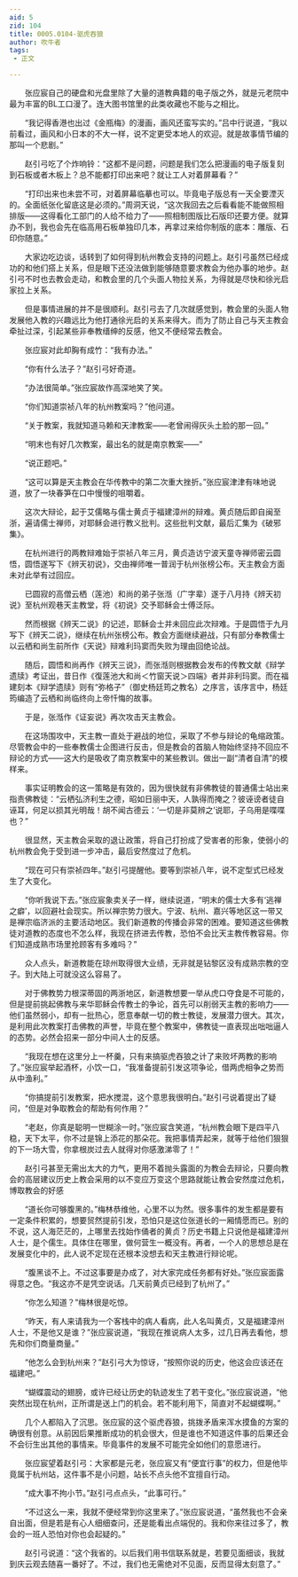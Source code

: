 ```yaml
---
aid: 5
zid: 104
title: 0005.0104-驱虎吞狼
author: 吹牛者
tags: 
 - 正文

---
```




　　张应宸自己的硬盘和光盘里除了大量的道教典籍的电子版之外，就是元老院中最为丰富的BL工口漫了。连大图书馆里的此类收藏也不能与之相比。

　　“我记得香港也出过《金瓶梅》的漫画，画风还蛮写实的。”吕中行说道，“我以前看过，画风和小日本的不大一样，说不定更受本地人的欢迎。就是故事情节编的那叫一个悲剧。”

　　赵引弓吃了个炸响铃：“这都不是问题，问题是我们怎么把漫画的电子版复刻到石板或者木板上？总不能都打印出来吧？就让工人对着屏幕看？”

　　“打印出来也未尝不可，对着屏幕临摹也可以。毕竟电子版总有一天全要湮灭的。全面纸张化留底这是必须的。”周洞天说，“这次我回去之后看看能不能做照相排版——这得看化工部门的人给不给力了——照相制图版比石版印还要方便。就算办不到，我也会先在临高用石板单独印几本，再拿过来给你制版的底本：雕版、石印你随意。”

　　大家边吃边谈，话转到了如何得到杭州教会支持的问题上。赵引弓虽然已经成功的和他们搭上关系，但是眼下还没法做到能够随意要求教会为他办事的地步。赵引弓不时也去教会走动，和教会里的几个头面人物拉关系，为得就是尽快和徐光启家拉上关系。

　　但是事情进展的并不是很顺利。赵引弓去了几次就感觉到，教会里的头面人物发展他入教的兴趣远比为他打通徐光启的关系来得大。而为了防止自己与天主教会牵扯过深，引起某些非奉教缙绅的反感，他又不便经常去教会。

　　张应宸对此却胸有成竹：“我有办法。”

　　“你有什么法子？”赵引弓好奇道。

　　“办法很简单。”张应宸故作高深地笑了笑。

　　“你们知道崇祯八年的杭州教案吗？”他问道。

　　“关于教案，我就知道马赖和天津教案——老曾闹得灰头土脸的那一回。”

　　“明末也有好几次教案，最出名的就是南京教案——”

　　“说正题吧。”

　　“这可以算是天主教会在华传教中的第二次重大挫折。”张应宸津津有味地说道，放了一块春笋在口中慢慢的咀嚼着。

　　这次大辩论，起于艾儒略与儒士黄贞于福建漳州的辩难。黄贞随后即自闽至浙，遍请儒士禅师，对耶稣会进行教义批判。这些批判文献，最后汇集为《破邪集》。

　　在杭州进行的两教辩难始于崇祯八年三月，黄贞造访宁波天童寺禅师密云圆悟，圆悟遂写下《辨天初说》，交由禅师唯一普润于杭州张榜公布。天主教会方面未对此举有过回应。

　　已圆寂的高僧云栖（莲池）和尚的弟子张湉（广字辈）遂于八月持《辨天初说》至杭州观巷天主教堂，将《初说》交予耶稣会士傅泛际。

　　然而根据《辨天二说》的记述，耶稣会士并未回应此次辩难。于是圆悟于九月写下《辨天二说》，继续在杭州张榜公布。教会方面继续避战，只有部分奉教儒士以云栖和尚生前所作《天说》辩难利玛窦而失败为理由回绝论战。

　　随后，圆悟和尚再作《辨天三说》，而张湉则根据教会发布的传教文献《辩学遗牍》考证出，昔日作《復莲池大和尚＜竹窗天说＞四端》者并非利玛窦。而在福建刻本《辩学遗牍》则有“弥格子”（御史杨廷筠之教名）之序言，该序言中，杨廷筠编造了云栖和尚临终向上帝忏悔的故事。

　　于是，张湉作《证妄说》再次攻击天主教会。

　　在这场围攻中，天主教一直处于避战的地位，采取了不参与辩论的龟缩政策。尽管教会中的一些奉教儒士企图进行反击，但是教会的首脑人物始终坚持不回应不辩论的方式——这大约是吸收了南京教案中的某些教训。做出一副“清者自清”的模样来。

　　事实证明教会的这一策略是有效的，因为很快就有非佛教徒的普通儒士站出来指责佛教徒：“云栖弘济利生之德，昭如日丽中天，人孰得而掩之？彼诬谤者徒自诬耳，何足以损其光明哉！胡不闻古德云：‘一切是非莫辨之’说耶，子乌用是喋喋也？”

　　很显然，天主教会采取的退让政策，将自己打扮成了受害者的形象，使弱小的杭州教会免于受到进一步冲击，最后安然度过了危机。

　　“现在可只有崇祯四年。”赵引弓提醒他。要等到崇祯八年，说不定型式已经发生了大变化。

　　“你听我说下去。”张应宸象卖关子一样，继续说道，“明末的儒士大多有‘逃禅之癖’，以回避社会现实。所以禅宗势力很大。宁波、杭州、嘉兴等地区这一带又是禅宗临济派的主要活动地区。我们新道教的传播会非常的困难。要知道这些佛教徒对道教的态度也不怎么样，我现在挤进去传教，恐怕不会比天主教传教容易。你们知道成熟市场里抢顾客有多难吗？”

　　众人点头，新道教能在琼州取得很大业绩，无非就是钻黎区没有成熟宗教的空子。到大陆上可就没这么容易了。

　　对于佛教势力根深蒂固的两浙地区，新道教想要一举从虎口夺食是不可能的，但是提前挑起佛教与来华耶稣会传教士的争论，首先可以削弱天主教的影响力——他们虽然弱小，却有一批热心，愿意奉献一切的教士教徒，发展潜力很大。其次，是利用此次教案打击佛教的声誉，毕竟在整个教案中，佛教徒一直表现出咄咄逼人的态势。必然会招来一部分中间人士的反感。

　　“我现在想在这里分上一杯羹，只有来搞驱虎吞狼之计了来败坏两教的影响了。”张应宸举起酒杯，小饮一口，“我准备提前引发这项争论，借两虎相争之势而从中渔利。”

　　“你搞提前引发教案，把水搅混，这个意思我很明白。”赵引弓说着提出了疑问，“但是对争取教会的帮助有何作用？”

　　“老赵，你真是聪明一世糊涂一时。”张应宸含笑道，“杭州教会眼下是四平八稳，天下太平，你不过是锦上添花的那朵花。我把事情弄起来，就等于给他们狠狠的下一场大雪，你拿根炭过去人就得对你感激涕零了！”

　　赵引弓甚至无需出太大的力气，更用不着抛头露面的为教会去辩论，只要向教会的高层建议历史上教会采用的以不变应万变这个思路就能让教会安然度过危机，博取教会的好感

　　“道长你可够腹黑的。”梅林恭维他，心里不以为然。很多事件的发生都是要有一定条件积累的，想要贸然提前引发，恐怕只是这位张道长的一厢情愿而已。别的不说，这人海茫茫的，上哪里去找始作俑者的黄贞？历史书籍上只说他是福建漳州人士，是个儒生。具体住在哪里，做何营生一概没有。再者，一个人的思想总是在发展变化中的，此人说不定现在还根本没想去和天主教进行辩论呢。

　　“腹黑谈不上。不过这事要是办成了，对大家完成任务都有好处。”张应宸面露得意之色。“我这亦不是凭空说话。几天前黄贞已经到了杭州了。”

　　“你怎么知道？”梅林很是吃惊。

　　“昨天，有人来请我为一个客栈中的病人看病，此人名叫黄贞，又是福建漳州人士，不是他又是谁？”张应宸说道，“我现在推说病人太多，过几日再去看他，想先和你们商量商量。”

　　“他怎么会到杭州来？”赵引弓大为惊讶，“按照你说的历史，他这会应该还在福建吧。”

　　“蝴蝶震动的翅膀，或许已经让历史的轨迹发生了若干变化。”张应宸说道，“他突然出现在杭州，正所谓是送上门的机会。若不能利用下，简直对不起蝴蝶啊。”

　　几个人都陷入了沉思。张应宸的这个驱虎吞狼，挑拨矛盾来浑水摸鱼的方案的确很有创意。从前因后果推断成功的机会很大，但是谁也不知道这件事的后果还会不会衍生出其他的事情来。毕竟事件的发展不可能完全如他们的意愿进行。

　　张应宸望着赵引弓：大家都是元老，张应宸又有“便宜行事”的权力，但是他毕竟属于杭州站，这件事不是小问题，站长不点头他不宜擅自行动。

　　“成大事不拘小节。”赵引弓点点头，“此事可行。”

　　“不过这么一来，我就不便经常到你这里来了。”张应宸说道，“虽然我也不会亲自出面，但是若是有心人细细查问，还是能看出点端倪的。我和你来往过多了，教会的一班人恐怕对你也会起疑的。”

　　赵引弓说道：“这个我省的。以后我们用书信联系就是，若要见面细谈，我就到庆云观去随喜一番好了。不过，我们也无需绝对不见面，反而显得太刻意了。”


